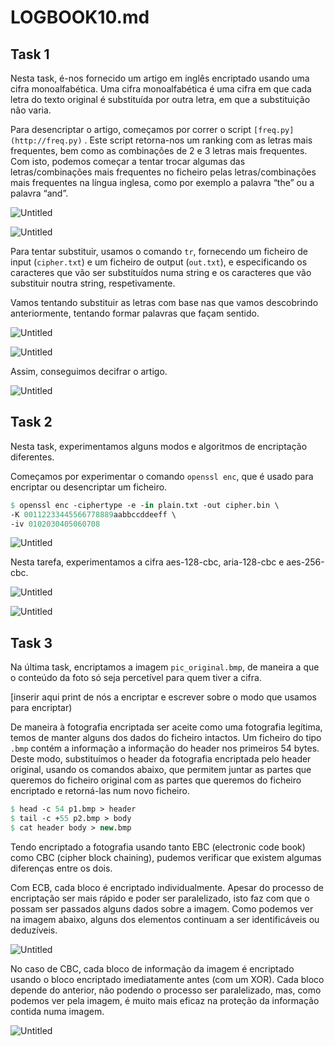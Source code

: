 # LOGBOOK10.md

## Task 1

Nesta task, é-nos fornecido um artigo em inglês encriptado usando uma cifra monoalfabética. Uma cifra monoalfabética é uma cifra em que cada letra do texto original é substituída por outra letra, em que a substituição não varia.

Para desencriptar o artigo, começamos por correr o script `[freq.py](http://freq.py)` . Este script retorna-nos um ranking com as letras mais frequentes, bem como as combinações de 2 e 3 letras mais frequentes. Com isto, podemos começar a tentar trocar algumas das letras/combinações mais frequentes no ficheiro pelas letras/combinações mais frequentes na língua inglesa, como por exemplo a palavra “the” ou a palavra “and”.

![Untitled](images/log10_0.png)

![Untitled](images/log10_1.png)

Para tentar substituir, usamos o comando `tr`, fornecendo um ficheiro de input (`cipher.txt`) e um ficheiro de output (`out.txt`), e especificando os caracteres que vão ser substituídos numa string e os caracteres que vão substituir noutra string, respetivamente.

Vamos tentando substituir as letras com base nas que vamos descobrindo anteriormente, tentando formar palavras que façam sentido.

![Untitled](images/log10_2.png)

![Untitled](images/log10_3.png)

Assim, conseguimos decifrar o artigo.

![Untitled](images/log10_4.png)

## Task 2

Nesta task, experimentamos alguns modos e algoritmos de encriptação diferentes.

Começamos por experimentar o comando `openssl enc`, que é usado para encriptar ou desencriptar um ficheiro. 

```pascal
$ openssl enc -ciphertype -e -in plain.txt -out cipher.bin \
-K 00112233445566778889aabbccddeeff \
-iv 0102030405060708
```

![Untitled](images/log10_5.png)

Nesta tarefa, experimentamos a cifra aes-128-cbc, aria-128-cbc e aes-256-cbc.

![Untitled](images/log10_6.png)

![Untitled](images/log10_7.png)

## Task 3

Na última task, encriptamos a imagem `pic_original.bmp`, de maneira a que o conteúdo da foto só seja percetível para quem tiver a cifra.

[inserir aqui print de nós a encriptar e escrever sobre o modo que usamos para encriptar)

De maneira à fotografia encriptada ser aceite como uma fotografia legítima, temos de manter alguns dos dados do ficheiro intactos. Um ficheiro do tipo `.bmp` contém a informação a informação do header nos primeiros 54 bytes. Deste modo, substituímos o header da fotografia encriptada pelo header original, usando os comandos abaixo, que permitem juntar as partes que queremos do ficheiro original com as partes que queremos do ficheiro encriptado e retorná-las num novo ficheiro.

```pascal
$ head -c 54 p1.bmp > header
$ tail -c +55 p2.bmp > body
$ cat header body > new.bmp
```

Tendo encriptado a fotografia usando tanto EBC (electronic code book) como CBC (cipher block chaining), pudemos verificar que existem algumas diferenças entre os dois.

Com ECB, cada bloco é encriptado individualmente. Apesar do processo de encriptação ser mais rápido e poder ser paralelizado, isto faz com que o possam ser passados alguns dados sobre a imagem. Como podemos ver na imagem abaixo, alguns dos elementos continuam a ser identificáveis ou deduzíveis.

![Untitled](images/log10_8.png)

No caso de CBC, cada bloco de informação da imagem é encriptado usando o bloco encriptado imediatamente antes (com um XOR). Cada bloco depende do anterior, não podendo o processo ser paralelizado, mas, como podemos ver pela imagem, é muito mais eficaz na proteção da informação contida numa imagem.

![Untitled](images/log10_9.png)